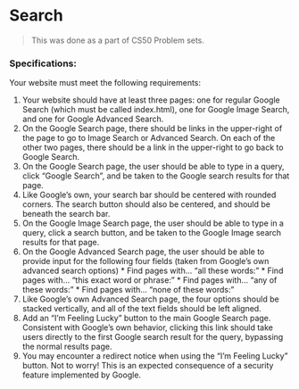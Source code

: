 # Search

> This was done as a part of CS50 Problem sets.

### Specifications:
Your website must meet the following requirements:

1. Your website should have at least three pages: one for regular Google Search (which must be called index.html), one for Google Image Search, and one for Google Advanced Search.
2. On the Google Search page, there should be links in the upper-right of the page to go to Image Search or Advanced Search. On each of the other two pages, there should be a link in the upper-right to go back to Google Search.
3. On the Google Search page, the user should be able to type in a query, click “Google Search”, and be taken to the Google search results for that page.
4. Like Google’s own, your search bar should be centered with rounded corners. The search button should also be centered, and should be beneath the search bar.
5. On the Google Image Search page, the user should be able to type in a query, click a search button, and be taken to the Google Image search results for that page.
6. On the Google Advanced Search page, the user should be able to provide input for the following four fields (taken from Google’s own advanced search options)
       * Find pages with… “all these words:”
       * Find pages with… “this exact word or phrase:”
       * Find pages with… “any of these words:”
       * Find pages with… “none of these words:”
7. Like Google’s own Advanced Search page, the four options should be stacked vertically, and all of the text fields should be left aligned.
8. Add an “I’m Feeling Lucky” button to the main Google Search page. Consistent with Google’s own behavior, clicking this link should take users directly to the first Google search result for the query, bypassing the normal results page.
9. You may encounter a redirect notice when using the “I’m Feeling Lucky” button. Not to worry! This is an expected consequence of a security feature implemented by Google.
